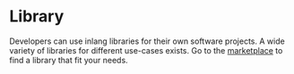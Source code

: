 # Library

Developers can use inlang libraries for their own software projects. A wide variety of libraries for different use-cases exists. Go to the [marketplace](/marketplace) to find a library that fit your needs.
